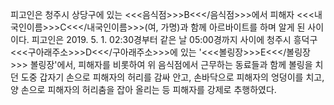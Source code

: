 피고인은 청주시 상당구에 있는 <<<음식점>>>B<<</음식점>>>에서 피해자 <<<내국인이름>>>C<<</내국인이름>>>(여, 가명)과 함께 아르바이트를 하며 알게 된 사이이다.
피고인은 2019. 5. 1. 02:30경부터 같은 날 05:00경까지 사이에 청주시 흥덕구 <<<구아래주소>>>D<<</구아래주소>>>에 있는 '<<<볼링장>>>E<<</볼링장>>> 볼링장'에서, 피해자를 비롯하여 위 음식점에서 근무하는 동료들과 함께 볼링을 치던 도중 갑자기 손으로 피해자의 허리를 감싸 안고, 손바닥으로 피해자의 엉덩이를 치고, 양 손으로 피해자의 허리춤을 잡아 올리는 등 피해자를 강제로 추행하였다.